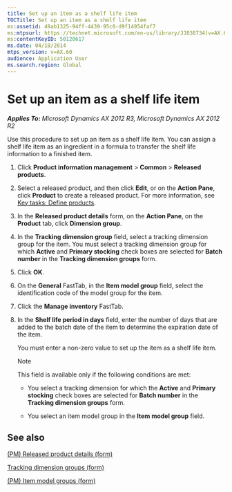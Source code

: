 ```yaml
---
title: Set up an item as a shelf life item
TOCTitle: Set up an item as a shelf life item
ms:assetid: 49ab1325-94ff-4439-95c0-d9f14954faf7
ms:mtpsurl: https://technet.microsoft.com/en-us/library/JJ838734(v=AX.60)
ms:contentKeyID: 50120617
ms.date: 04/18/2014
mtps_version: v=AX.60
audience: Application User
ms.search.region: Global
---
```


# Set up an item as a shelf life item 


_**Applies To:** Microsoft Dynamics AX 2012 R3, Microsoft Dynamics AX 2012 R2_

Use this procedure to set up an item as a shelf life item. You can assign a shelf life item as an ingredient in a formula to transfer the shelf life information to a finished item.

1.  Click **Product information management** \> **Common** \> **Released products**.

2.  Select a released product, and then click **Edit**, or on the **Action Pane**, click **Product** to create a released product. For more information, see [Key tasks: Define products](key-tasks-define-products.md).

3.  In the **Released product details** form, on the **Action Pane**, on the **Product** tab, click **Dimension group**.

4.  In the **Tracking dimension group** field, select a tracking dimension group for the item. You must select a tracking dimension group for which **Active** and **Primary stocking** check boxes are selected for **Batch number** in the **Tracking dimension groups** form.

5.  Click **OK**.

6.  On the **General** FastTab, in the **Item model group** field, select the identification code of the model group for the item.

7.  Click the **Manage inventory** FastTab.

8.  In the **Shelf life period in days** field, enter the number of days that are added to the batch date of the item to determine the expiration date of the item.
    
    You must enter a non-zero value to set up the item as a shelf life item.
    

    > [!NOTE]
    > <P>This field is available only if the following conditions are met:</P>
    > <UL>
    > <LI>
    > <P>You select a tracking dimension for which the <STRONG>Active</STRONG> and <STRONG>Primary stocking</STRONG> check boxes are selected for <STRONG>Batch number</STRONG> in the <STRONG>Tracking dimension groups</STRONG> form.</P>
    > <LI>
    > <P>You select an item model group in the <STRONG>Item model group</STRONG> field.</P></LI></UL>



## See also

[(PM) Released product details (form)](https://technet.microsoft.com/en-us/library/hh352306\(v=ax.60\))

[Tracking dimension groups (form)](https://technet.microsoft.com/en-us/library/hh209465\(v=ax.60\))

[(PM) Item model groups (form)](https://technet.microsoft.com/en-us/library/hh328695\(v=ax.60\))

  


